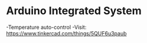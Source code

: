 # Arduino Integrated System
-Temperature auto-control
-Visit: https://www.tinkercad.com/things/5QUF6u3paub
